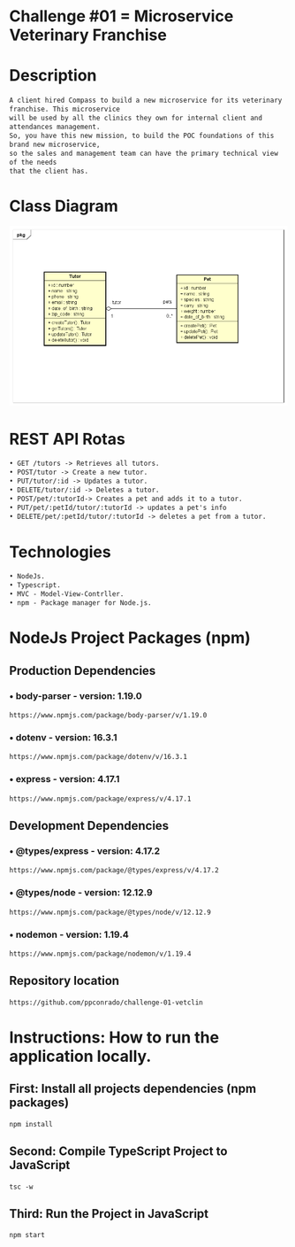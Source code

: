 # Challenge #01 = Microservice Veterinary Franchise

# Description

```
A client hired Compass to build a new microservice for its veterinary franchise. This microservice
will be used by all the clinics they own for internal client and attendances management.
So, you have this new mission, to build the POC foundations of this brand new microservice,
so the sales and management team can have the primary technical view of the needs
that the client has.
```

# Class Diagram

![ppconrado github img](https://raw.githubusercontent.com/ppconrado/bds-assets/master/img/vetclin-class-diagram.png)

# REST API Rotas

```
• GET /tutors -> Retrieves all tutors.
• POST/tutor -> Create a new tutor.
• PUT/tutor/:id -> Updates a tutor.
• DELETE/tutor/:id -> Deletes a tutor.
• POST/pet/:tutorId-> Creates a pet and adds it to a tutor.
• PUT/pet/:petId/tutor/:tutorId -> updates a pet's info
• DELETE/pet/:petId/tutor/:tutorId -> deletes a pet from a tutor.
```

# Technologies

```
• NodeJs.
• Typescript.
• MVC - Model-View-Contrller.
• npm - Package manager for Node.js.

```

# NodeJs Project Packages (npm)

## Production Dependencies

### • body-parser - version: 1.19.0

```
https://www.npmjs.com/package/body-parser/v/1.19.0

```

### • dotenv - version: 16.3.1

```
https://www.npmjs.com/package/dotenv/v/16.3.1

```

### • express - version: 4.17.1

```
https://www.npmjs.com/package/express/v/4.17.1

```

## Development Dependencies

### • @types/express - version: 4.17.2

```
https://www.npmjs.com/package/@types/express/v/4.17.2

```

### • @types/node - version: 12.12.9

```
https://www.npmjs.com/package/@types/node/v/12.12.9

```

### • nodemon - version: 1.19.4

```
https://www.npmjs.com/package/nodemon/v/1.19.4

```

## Repository location

```
https://github.com/ppconrado/challenge-01-vetclin

```

# Instructions: How to run the application locally.

## First: Install all projects dependencies (npm packages)

```
npm install
```

## Second: Compile TypeScript Project to JavaScript

```
tsc -w
```

## Third: Run the Project in JavaScript

```
npm start
```
